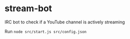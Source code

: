 # stream-bot
IRC bot to check if a YouTube channel is actively streaming

Run `node src/start.js src/config.json`
